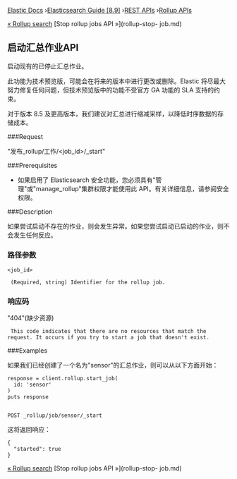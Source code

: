

[Elastic Docs](/guide/) ›[Elasticsearch Guide [8.9]](index.md) ›[REST
APIs](rest-apis.md) ›[Rollup APIs](rollup-apis.md)

[« Rollup search](rollup-search.md) [Stop rollup jobs API »](rollup-stop-
job.md)

## 启动汇总作业API

启动现有的已停止汇总作业。

此功能为技术预览版，可能会在将来的版本中进行更改或删除。Elastic 将尽最大努力修复任何问题，但技术预览版中的功能不受官方 GA 功能的 SLA 支持的约束。

对于版本 8.5 及更高版本，我们建议对汇总进行缩减采样，以降低时序数据的存储成本。

###Request

"发布_rollup/工作/<job_id>/_start"

###Prerequisites

* 如果启用了 Elasticsearch 安全功能，您必须具有"管理"或"manage_rollup"集群权限才能使用此 API。有关详细信息，请参阅安全权限。

###Description

如果尝试启动不存在的作业，则会发生异常。如果您尝试启动已启动的作业，则不会发生任何反应。

### 路径参数

`<job_id>`

     (Required, string) Identifier for the rollup job. 

### 响应码

"404"(缺少资源)

     This code indicates that there are no resources that match the request. It occurs if you try to start a job that doesn't exist. 

###Examples

如果我们已经创建了一个名为"sensor"的汇总作业，则可以从以下方面开始：

    
    
    response = client.rollup.start_job(
      id: 'sensor'
    )
    puts response
    
    
    POST _rollup/job/sensor/_start

这将返回响应：

    
    
    {
      "started": true
    }

[« Rollup search](rollup-search.md) [Stop rollup jobs API »](rollup-stop-
job.md)
